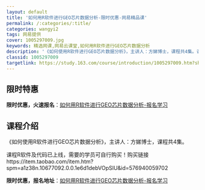 ```yaml
---
layout: default
title: '如何用R软件进行GEO芯片数据分析-限时优惠-网易精品课'
permalink: /:categories/:title/
categories: wangyi2
tags: 网易提供
cover: 1005297009.jpg
keywords: 精选网课,网易云课堂,如何用R软件进行GEO芯片数据分析
description: '《如何使用R软件进行GEO芯片数据分析》，主讲人：方娣博士，课程共4集。课程R软件及代码已上线，需要的学员可自行购买！购'
classid: 1005297009
targetlink: https://study.163.com/course/introduction/1005297009.htm?share=1&shareId=1025206652&utm_campaign=share&utm_medium=iphoneShare&utm_source=&utm_u=1025206652
---
```


## 限时特惠

**限时优惠，火速报名**：[如何用R软件进行GEO芯片数据分析-报名学习](https://study.163.com/course/introduction/1005297009.htm?share=1&shareId=1025206652&utm_campaign=share&utm_medium=iphoneShare&utm_source=&utm_u=1025206652)

## 课程介绍

《如何使用R软件进行GEO芯片数据分析》，主讲人：方娣博士，课程共4集。 

课程R软件及代码已上线，需要的学员可自行购买！购买链接https://item.taobao.com/item.htm?spm=a1z38n.10677092.0.0.1e6d1debVOpSlU&id=576940059702

**限时优惠，报名地址**：[如何用R软件进行GEO芯片数据分析-报名学习](https://study.163.com/course/introduction/1005297009.htm?share=1&shareId=1025206652&utm_campaign=share&utm_medium=iphoneShare&utm_source=&utm_u=1025206652)

